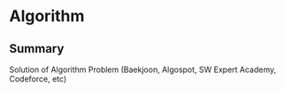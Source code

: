 # Algorithm

## Summary
Solution of Algorithm Problem (Baekjoon, Algospot, SW Expert Academy, Codeforce, etc)

